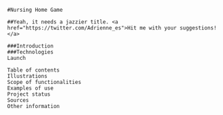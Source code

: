     #Nursing Home Game

    ##Yeah, it needs a jazzier title. <a href="https://twitter.com/Adrienne_es">Hit me with your suggestions!</a>
    
    ###Introduction
    ###Technologies
    Launch

    Table of contents
    Illustrations
    Scope of functionalities 
    Examples of use
    Project status 
    Sources
    Other information
